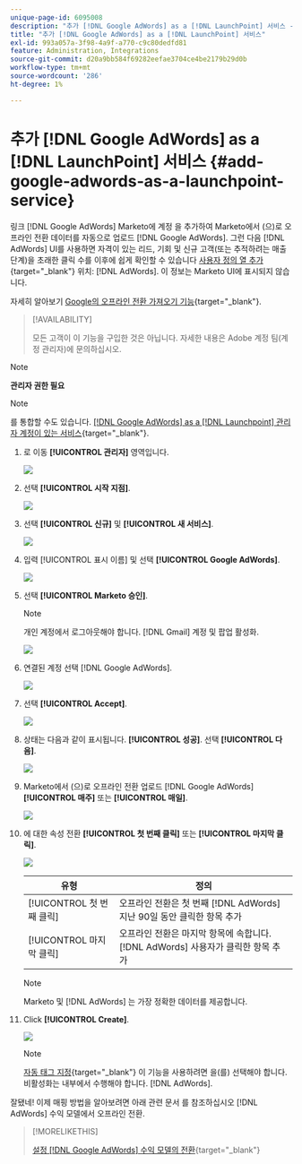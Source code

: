```yaml
---
unique-page-id: 6095008
description: "추가 [!DNL Google AdWords] as a [!DNL LaunchPoint] 서비스 - Marketo 문서 - 제품 설명서"
title: "추가 [!DNL Google AdWords] as a [!DNL LaunchPoint] 서비스"
exl-id: 993a057a-3f98-4a9f-a770-c9c80dedfd81
feature: Administration, Integrations
source-git-commit: d20a9bb584f69282eefae3704ce4be2179b29d0b
workflow-type: tm+mt
source-wordcount: '286'
ht-degree: 1%

---
```


# 추가 [!DNL Google AdWords] as a [!DNL LaunchPoint] 서비스 {#add-google-adwords-as-a-launchpoint-service}

링크 [!DNL Google AdWords] Marketo에 계정 을 추가하여 Marketo에서 (으)로 오프라인 전환 데이터를 자동으로 업로드 [!DNL Google AdWords]. 그런 다음 [!DNL AdWords] UI를 사용하면 자격이 있는 리드, 기회 및 신규 고객(또는 추적하려는 매출 단계)을 초래한 클릭 수를 이후에 쉽게 확인할 수 있습니다 [사용자 정의 열 추가](https://support.google.com/adwords/answer/3073556){target="_blank"} 위치: [!DNL AdWords]. 이 정보는 Marketo UI에 표시되지 않습니다.

자세히 알아보기 [Google의 오프라인 전환 가져오기 기능](https://support.google.com/adwords/answer/2998031?hl=en){target="_blank"}.

>[!AVAILABILITY]
>
>모든 고객이 이 기능을 구입한 것은 아닙니다. 자세한 내용은 Adobe 계정 팀(계정 관리자)에 문의하십시오.

>[!NOTE]
>
>**관리자 권한 필요**

>[!NOTE]
>
>를 통합할 수도 있습니다. [[!DNL Google AdWords] as a [!DNL Launchpoint] 관리자 계정이 있는 서비스](/help/marketo/product-docs/administration/additional-integrations/add-google-adwords-as-a-launchpoint-service-with-a-manager-account.md){target="_blank"}.

1. 로 이동 **[!UICONTROL 관리자]** 영역입니다.

   ![](assets/add-google-adwords-as-a-launchpoint-service-1.png)

1. 선택 **[!UICONTROL 시작 지점]**.

   ![](assets/add-google-adwords-as-a-launchpoint-service-2.png)

1. 선택 **[!UICONTROL 신규]** 및 **[!UICONTROL 새 서비스]**.

   ![](assets/add-google-adwords-as-a-launchpoint-service-3.png)

1. 입력 [!UICONTROL 표시 이름] 및 선택 **[!UICONTROL Google AdWords]**.

   ![](assets/add-google-adwords-as-a-launchpoint-service-4.png)

1. 선택 **[!UICONTROL Marketo 승인]**.

   >[!NOTE]
   >
   >개인 계정에서 로그아웃해야 합니다. [!DNL Gmail] 계정 및 팝업 활성화.

   ![](assets/add-google-adwords-as-a-launchpoint-service-5.png)

1. 연결된 계정 선택 [!DNL Google AdWords].

   ![](assets/add-google-adwords-as-a-launchpoint-service-6.png)

1. 선택 **[!UICONTROL Accept]**.

   ![](assets/add-google-adwords-as-a-launchpoint-service-7.png)

1. 상태는 다음과 같이 표시됩니다. **[!UICONTROL 성공]**. 선택 **[!UICONTROL 다음]**.

   ![](assets/add-google-adwords-as-a-launchpoint-service-8.png)

1. Marketo에서 (으)로 오프라인 전환 업로드 [!DNL Google AdWords] **[!UICONTROL 매주]** 또는 **[!UICONTROL 매일]**.

   ![](assets/add-google-adwords-as-a-launchpoint-service-9.png)

1. 에 대한 속성 전환 **[!UICONTROL 첫 번째 클릭]** 또는 **[!UICONTROL 마지막 클릭]**.

   ![](assets/add-google-adwords-as-a-launchpoint-service-10.png)

   | 유형 | 정의 |
   |---|---|
   | [!UICONTROL 첫 번째 클릭] | 오프라인 전환은 첫 번째 [!DNL AdWords] 지난 90일 동안 클릭한 항목 추가 |
   | [!UICONTROL 마지막 클릭] | 오프라인 전환은 마지막 항목에 속합니다. [!DNL AdWords] 사용자가 클릭한 항목 추가 |

   >[!NOTE]
   >
   >Marketo 및 [!DNL AdWords] 는 가장 정확한 데이터를 제공합니다.

1. Click **[!UICONTROL Create]**.

   ![](assets/add-google-adwords-as-a-launchpoint-service-11.png)

   >[!NOTE]
   >
   >[자동 태그 지정](https://support.google.com/adwords/answer/1752125?hl=en){target="_blank"} 이 기능을 사용하려면 을(를) 선택해야 합니다. 비활성화는 내부에서 수행해야 합니다. [!DNL AdWords].

잘됐네! 이제 매핑 방법을 알아보려면 아래 관련 문서 를 참조하십시오 [!DNL AdWords] 수익 모델에서 오프라인 전환.

>[!MORELIKETHIS]
>
>[설정 [!DNL Google AdWords] 수익 모델의 전환](/help/marketo/product-docs/reporting/revenue-cycle-analytics/revenue-cycle-models/set-google-adwords-conversions-in-the-revenue-model.md){target="_blank"}

